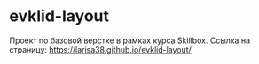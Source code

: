 # evklid-layout
Проект по базовой верстке в рамках курса Skillbox.
Ссылка на страницу: https://larisa38.github.io/evklid-layout/
